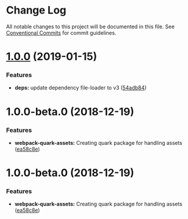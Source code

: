 # Change Log

All notable changes to this project will be documented in this file.
See [Conventional Commits](https://conventionalcommits.org) for commit guidelines.

# [1.0.0](https://github.com/thc-tools/webpack-laboratory/compare/@thc/webpack-quark-assets@1.0.0-beta.0...@thc/webpack-quark-assets@1.0.0) (2019-01-15)


### Features

* **deps:** update dependency file-loader to v3 ([54adb84](https://github.com/thc-tools/webpack-laboratory/commit/54adb84))






# 1.0.0-beta.0 (2018-12-19)


### Features

* **webpack-quark-assets:** Creating quark package for handling assets ([ea58c8e](https://github.com/thc-tools/webpack-laboratory/commit/ea58c8e))





# 1.0.0-beta.0 (2018-12-19)


### Features

* **webpack-quark-assets:** Creating quark package for handling assets ([ea58c8e](https://github.com/thc-tools/webpack-laboratory/commit/ea58c8e))
